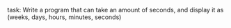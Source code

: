task: Write a program that can take an amount of seconds, and display it as (weeks, days, hours, minutes, seconds)
